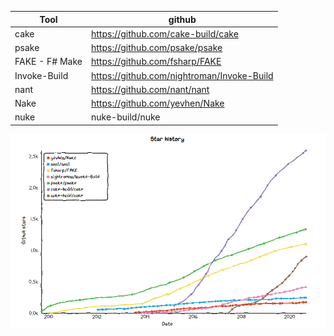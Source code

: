 | Tool           | github                                        |
|----------------|-----------------------------------------------|
| cake           | https://github.com/cake-build/cake            |
| psake          | https://github.com/psake/psake                |
| FAKE - F# Make | https://github.com/fsharp/FAKE                |
| Invoke-Build   | https://github.com/nightroman/Invoke-Build    |
| nant           | https://github.com/nant/nant                  |
| Nake           | https://github.com/yevhen/Nake                |
| nuke           | nuke-build/nuke                               |


[![](https://github.com/juwens/cheat-sheet/raw/master/dotnet/assets/build-tools-star-history_3.png)](https://star-history.t9t.io/#fsharp/FAKE&psake/psake&nant/nant&yevhen/Nake&nightroman/Invoke-Build&cake-build/cake&nuke-build/nuke)
